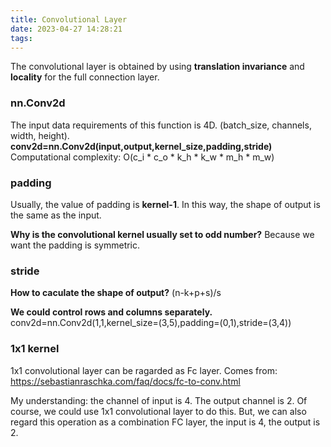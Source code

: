 ```yaml
---
title: Convolutional Layer
date: 2023-04-27 14:28:21
tags:
---
```

The convolutional layer is obtained by using **translation invariance** and **locality** for the full connection layer.

### nn.Conv2d
The input data requirements of this function is 4D. (batch_size, channels, width, height).
**conv2d=nn.Conv2d(input,output,kernel_size,padding,stride)**
Computational complexity: O(c_i * c_o * k_h * k_w * m_h * m_w)


### padding
Usually, the value of padding is **kernel-1**. In this way, the shape of output is the same as the input.

**Why is the convolutional kernel usually set to odd number?**
Because we want the padding is symmetric.

### stride
**How to caculate the shape of output?**
(n-k+p+s)/s

**We could control rows and columns separately.**
conv2d=nn.Conv2d(1,1,kernel_size=(3,5),padding=(0,1),stride=(3,4))

### 1x1 kernel
1x1 convolutional layer can be ragarded as Fc layer.
Comes from: <https://sebastianraschka.com/faq/docs/fc-to-conv.html>

My understanding: the channel of input is 4. The output channel is 2. Of course, we could use 1x1 convolutional layer to do this. But, we can also regard this operation as a combination FC layer, the input is 4, the output is 2.